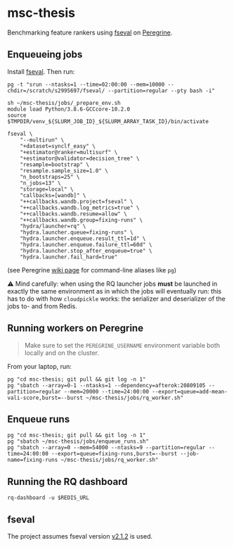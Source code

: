 # msc-thesis
Benchmarking feature rankers using [fseval](https://github.com/dunnkers/fseval) on [Peregrine](https://www.rug.nl/society-business/centre-for-information-technology/research/services/hpc/facilities/peregrine-hpc-cluster?lang=en).

## Enqueueing jobs
Install [fseval](https://github.com/dunnkers/fseval). Then run:

```shell
pg -t "srun --ntasks=1 --time=02:00:00 --mem=10000 --chdir=/scratch/s2995697/fseval/ --partition=regular --pty bash -i"

sh ~/msc-thesis/jobs/_prepare_env.sh
module load Python/3.8.6-GCCcore-10.2.0
source $TMPDIR/venv_${SLURM_JOB_ID}_${SLURM_ARRAY_TASK_ID}/bin/activate

fseval \
    "--multirun" \
    "+dataset=synclf_easy" \
    "+estimator@ranker=multisurf" \
    "+estimator@validator=decision_tree" \
    "resample=bootstrap" \
    "resample.sample_size=1.0" \
    "n_bootstraps=25" \
    "n_jobs=13" \
    "storage=local" \
    "callbacks=[wandb]" \
    "++callbacks.wandb.project=fseval" \
    "++callbacks.wandb.log_metrics=true" \
    "++callbacks.wandb.resume=allow" \
    "++callbacks.wandb.group=fixing-runs" \
    "hydra/launcher=rq" \
    "hydra.launcher.queue=fixing-runs" \
    "hydra.launcher.enqueue.result_ttl=1d" \
    "hydra.launcher.enqueue.failure_ttl=60d" \
    "hydra.launcher.stop_after_enqueue=true" \
    "hydra.launcher.fail_hard=true"
```

(see Peregrine [wiki page](https://github.com/dunnkers/msc-thesis/wiki/Peregrine#cli-aliases-and-shortcuts) for command-line aliases like `pg`)

⚠️ Mind carefully: when using the RQ launcher jobs **must** be launched in exactly the same environment as in which the jobs will eventually run: this has to do with how `cloudpickle` works: the serializer and deserializer of the jobs to- and from Redis.

## Running workers on Peregrine
> Make sure to set the `PEREGRINE_USERNAME` environment variable both locally and on the cluster.

From your laptop, run:

```shell
pg "cd msc-thesis; git pull && git log -n 1"
pg "sbatch --array=0-1 --ntasks=1 --dependency=afterok:20809105 --partition=regular --mem=20000 --time=24:00:00 --export=queue=add-mean-vali-score,burst=--burst ~/msc-thesis/jobs/rq_worker.sh"
```

## Enqueue runs
```shell
pg "cd msc-thesis; git pull && git log -n 1"
pg "sbatch ~/msc-thesis/jobs/enqueue_runs.sh"
pg "sbatch --array=0 --mem=54000 --ntasks=9 --partition=regular --time=24:00:00 --export=queue=fixing-runs,burst=--burst --job-name=fixing-runs ~/msc-thesis/jobs/rq_worker.sh"
```


## Running the RQ dashboard
```shell
rq-dashboard -u $REDIS_URL
```

## fseval
The project assumes fseval version [v2.1.2](https://github.com/dunnkers/fseval/releases/tag/v2.1.2) is used.
